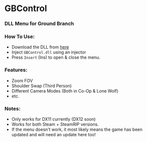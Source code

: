 # GBControl


### DLL Menu for Ground Branch






### How To Use:

* Download the DLL from [here](https://github.com/xwzrdx/GBControl/releases/tag/v1.0)
* Inject ``GBControl.dll`` using an injector
* Press ``Insert`` (Ins) to open & close the menu.





### Features:
* Zoom FOV
* Shoulder Swap (Third Person)
* Different Camera Modes (Both in Co-Op & Lone Wolf)
* etc.



### Notes:
* Only works for DX11 currently (DX12 soon)
* Works for both Steam + SteamRIP versions.
* If the menu doesn't work, it most likely means the game has been updated and will need an update here too!

